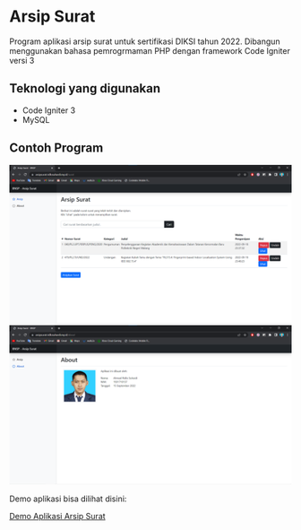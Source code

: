 # Arsip Surat

Program aplikasi arsip surat untuk sertifikasi DIKSI tahun 2022.
Dibangun menggunakan bahasa pemrogrmaman PHP dengan framework Code Igniter versi 3

## Teknologi yang digunakan

- Code Igniter 3
- MySQL

## Contoh Program

<img src="images/menu_1.png" />
<img src="images/menu_2.png" />

Demo aplikasi bisa dilihat disini:

<a href="https://arsipsurat.ridlosuhardi.my.id/" target="_blank">Demo Aplikasi Arsip Surat</a>
